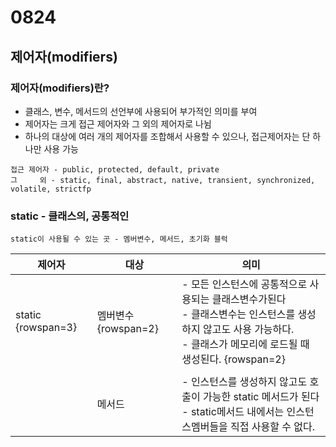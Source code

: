 # 0824

## 제어자(modifiers)

### 제어자(modifiers)란?

- 클래스, 변수, 메서드의 선언부에 사용되어 부가적인 의미를 부여
- 제어자는 크게 접근 제어자와 그 외의 제어자로 나뉨
- 하나의 대상에 여러 개의 제어자를 조합해서 사용할 수 있으나, 접근제어자는 단 하나만 사용 가능

```
접근 제어자 - public, protected, default, private
그     외 - static, final, abstract, native, transient, synchronized, volatile, strictfp
```

### static - 클래스의, 공통적인

`static이 사용될 수 있는 곳 - 멤버변수, 메서드, 초기화 블럭`

제어자|대상|의미
---|---|---
static {rowspan=3}|멤버변수{rowspan=2}|- 모든 인스턴스에 공통적으로 사용되는 클래스변수가된다 <br> - 클래스변수는 인스턴스를 생성하지 않고도 사용 가능하다. <br> - 클래스가 메모리에 로드될 때 생성된다. {rowspan=2}
|      |      |
|      |메서드|- 인스턴스를 생성하지 않고도 호출이 가능한 static 메서드가 된다 <br> - static메서드 내에서는 인스턴스멤버들을 직접 사용할 수 없다.